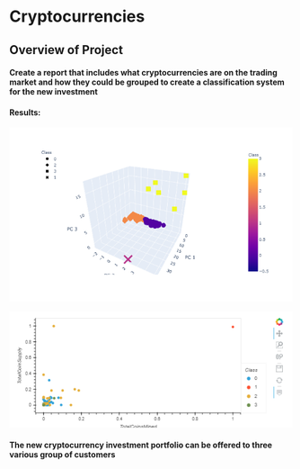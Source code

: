 # Cryptocurrencies

## Overview of Project
#### Create a report that includes what cryptocurrencies are on the trading market and how they could be grouped to create a classification system for the new investment

#### Results: 

![alt text](https://github.com/vd1310/Cryptocurrencies/blob/main/pic1.PNG)

![alt text](https://github.com/vd1310/Cryptocurrencies/blob/main/pic2.PNG)

#### The new cryptocurrency investment portfolio can be offered to three various group of customers
